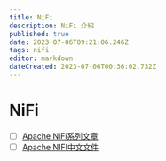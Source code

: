 ```yaml
---
title: NiFi
description: NiFi 介紹
published: true
date: 2023-07-06T09:21:06.246Z
tags: nifi
editor: markdown
dateCreated: 2023-07-06T00:36:02.732Z
---
```


# NiFi
- [ ] [Apache NiFi系列文章](https://www.cnblogs.com/alanchan2win/p/17403621.html)
- [ ] [Apache NIFI中文文件](https://nifichina.github.io/)